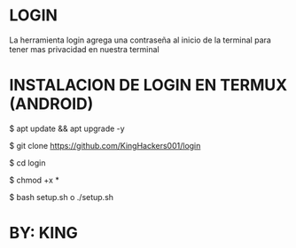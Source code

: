 # LOGIN

La herramienta login agrega una contraseña al inicio de la terminal para tener mas privacidad en nuestra terminal

# INSTALACION DE LOGIN EN TERMUX (ANDROID)

$ apt update && apt upgrade -y

$ git clone https://github.com/KingHackers001/login

$ cd login

$ chmod +x *

$ bash setup.sh o ./setup.sh


# BY: KING
